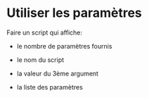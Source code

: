 # Utiliser les paramètres

Faire un script qui affiche:

- le nombre de paramètres fournis

- le nom du script

- la valeur du 3ème argument

- la liste des paramètres

